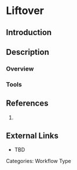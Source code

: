 # Liftover #
## Introduction ##
## Description ##
### Overview ###
### Tools ###
## References ##
1.

## External Links ##
* TBD

Categories: Workflow Type
